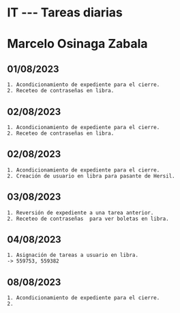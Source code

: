 # IT --- Tareas diarias
# Marcelo Osinaga Zabala
## 01/08/2023
    1. Acondicionamiento de expediente para el cierre.
    2. Receteo de contraseñas en libra.
## 02/08/2023
    1. Acondicionamiento de expediente para el cierre.
    2. Receteo de contraseñas en libra.
## 02/08/2023
    1. Acondicionamiento de expediente para el cierre.
    2. Creación de usuario en libra para pasante de Hersil.
## 03/08/2023
    1. Reversión de expediente a una tarea anterior.
    2. Receteo de contraseñas  para ver boletas en libra.
## 04/08/2023
    1. Asignación de tareas a usuario en libra.
    -> 559753, 559382
## 08/08/2023
    1. Acondicionamiento de expediente para el cierre.
    2. 